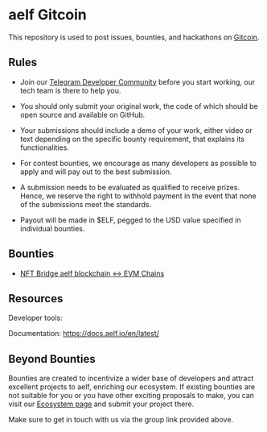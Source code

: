 # aelf Gitcoin


This repository is used to post issues, bounties, and hackathons on [Gitcoin](https://gitcoin.co/aelfproject).


## Rules

- Join our [Telegram Developer Community](https://t.me/aelfdeveloper) before you start working, our tech team is there to help you.

- You should only submit your original work, the code of which should be open source and available on GitHub.

- Your submissions should include a demo of your work, either video or text depending on the specific bounty requirement, that explains its functionalities.

- For contest bounties, we encourage as many developers as possible to apply and will pay out to the best submission.

- A submission needs to be evaluated as qualified to receive prizes. Hence, we reserve the right to withhold payment in the event that none of the submissions meet the standards.

- Payout will be made in $ELF, pegged to the USD value specified in individual bounties.



## Bounties

- [NFT Bridge aelf blockchain <-> EVM Chains](https://gitcoin.co/aelfproject/people)

## Resources

Developer tools:

Documentation: https://docs.aelf.io/en/latest/

## Beyond Bounties

Bounties are created to incentivize a wider base of developers and attract excellent projects to aelf, enriching our ecosystem.
If existing bounties are not suitable for you or you have other exciting proposals to make, you can visit our [Ecosystem page](https://aelf.com/ecosystem.html) and submit your project there. 

Make sure to get in touch with us via the group link provided above.


